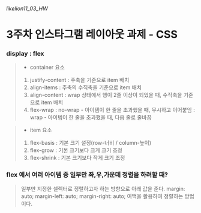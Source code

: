 ###### likelion11_03_HW
# 3주차 인스타그램 레이아웃 과제 - CSS

 ### display : flex

> * container 요소
> 1. justify-content : 주축을 기준으로 item 배치
> 2. align-items : 주축의 수직축을 기준으로 item 배치
> 3. align-content : wrap 상태에서 행이 2줄 이상이 되었을 때, 수직축을 기준으로 item 배치
> 4. flex-wrap
> : no-wrap - 아이템이 한 줄을 초과했을 때, 무시하고 이어붙임
> : wrap - 아이템이 한 줄을 초과했을 때, 다음 줄로 줄바꿈

> * item 요소
>1. flex-basis : 기본 크기 설정(row-너비 / column-높이)
>2. flex-grow : 기본 크기보다 크게 크기 조정
>3. flex-shrink : 기본 크기보다 작게 크기 조정

### flex 에서 여러 아이템 중 일부만 좌,우,가운데 정렬을 하려할 때?
> 일부만 지정한 셀렉터로 정렬하고자 하는 방향으로 아래 값을 준다.
>   margin: auto;
>   margin-left: auto;
>   margin-right: auto;
> 여백을 활용하여 정렬하는 방법이다.